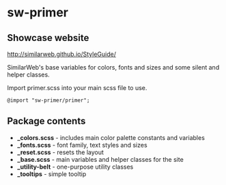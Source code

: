# sw-primer
## Showcase website

http://similarweb.github.io/StyleGuide/

SimilarWeb's base variables for colors, fonts and sizes and some silent and helper classes.

Import primer.scss into your main scss file to use.

```shell
@import "sw-primer/primer";
```

## Package contents

* **_colors.scss**  - includes main color palette constants and variables
* **_fonts.scss**   - font family, text styles and sizes
* **_reset.scss**   - resets the layout
* **_base.scss**   - main variables and helper classes for the site
* **_utility-belt** - one-purpose utility classes 
* **_tooltips** - simple tooltip
